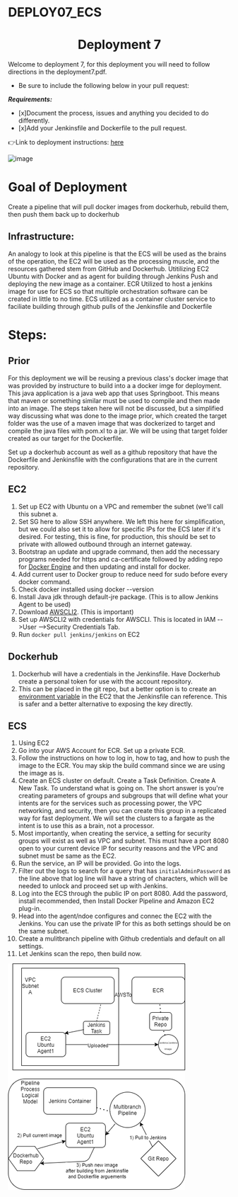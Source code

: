 # DEPLOY07_ECS
<h1 align=center>Deployment 7</h1>

Welcome to deployment 7, for this deployment you will need to follow directions in the deployment7.pdf.   

- Be sure to include the following below in your pull request: 

***Requirements:*** 
- [x]Document the process, issues and anything you decided to do differently.
- [x]Add your Jenkinsfile and Dockerfile to the pull request.

👉Link to deployment instructions: [here](https://github.com/kura-labs-org/DEPLOY7_ECS/blob/main/Deployment%237.pdf)  

![image](https://devops4solutions.com/wp-content/uploads/2020/09/Dockerpublish.png)

<h1>Goal of Deployment</h1>
Create a pipeline that will pull docker images from dockerhub, rebuild them, then push them back up to dockerhub
<h2>Infrastructure:</h2>
An analogy to look at this pipeline is that the ECS will be used as the brains of the operation, the EC2 will be used as the processing muscle, and the resources gathered stem from GitHub and Dockerhub.
Utitilizing EC2 Ubuntu with Docker and as agent for building through Jenkins Push and deploying the new image as a container.
ECR Utilized to host a jenkins image for use for ECS so that multiple orchestration software can be created in little to no time.
ECS utilized as a container cluster service to faciliate building through github pulls of the Jenkinsfile and Dockerfile

<h1>Steps:</h2>

<h2>Prior</h2>
For this deployment we will be reusing a previous class's docker image that was provided by instructure to build into a a docker imge for deployment. This java application is a java web app that uses Springboot. This means that maven or something similar must be used to compile and then made into an image. The steps taken here will not be discussed, but a simplified way discussing what was done to the image prior, which created the target folder was the use of a maven image that was dockerized to target and compile the java files with pom.xl to a jar. We will be using that target folder created as our target for the Dockerfile.

Set up a dockerhub account as well as a github repository that have the Dockerfile and Jenkinsfile with the configurations that are in the current repository.

<h2>EC2</h2>

1) Set up EC2 with Ubuntu on a VPC and remember the subnet (we'll call this subnet a.
2) Set SG here to allow SSH anywhere. We left this here for simplification, but we could also set it to allow for specific IPs for the ECS later if it's desired. For testing, this is fine, for production, this should be set to private with allowed outbound through an internet gateway.
3) Bootstrap an update and upgrade command, then add the necessary programs needed for https and ca-certificate followed by adding repo for [Docker Engine](https://docs.docker.com/engine/install/ubuntu/) and then updating and install for docker.
4) Add current user to Docker group to reduce need for sudo before every docker command.
5) Check docker installed using docker --version
6) Install Java jdk through default-jre package. (This is to allow Jenkins Agent to be used)
7) Download [AWSCLI2](https://docs.aws.amazon.com/cli/latest/userguide/install-cliv2.html). (This is important)
8) Set up AWSCLI2 with credentials for AWSCLI. This is located in IAM -->User -->Security Credentials Tab.
9) Run `docker pull jenkins/jenkins` on EC2

<h2>Dockerhub</h2>

1) Dockerhub will have a credentials in the Jenkinsfile. Have Dockerhub create a personal token for use with the account repository.
2) This can be placed in the git repo, but a better option is to create an [environment variable](https://www.serverlab.ca/tutorials/linux/administration-linux/how-to-set-environment-variables-in-linux/) in the EC2 that the Jenkinsfile can reference. This is safer and a better alternative to exposing the key directly.

<h2>ECS</h2>

1) Using EC2 
2) Go into your AWS Account for ECR. Set up a private ECR.
3) Follow the instructions on how to log in, how to tag, and how to push the image to the ECR. You may skip the build command since we are using the image as is.
4) Create an ECS cluster on default. Create a Task Definition. Create A New Task. To understand what is going on. The short answer is you're creating parameters of groups and subgroups that will define what your intents are for the services such as processing power, the VPC networking, and security, then you can create this group in a replicated way for fast deployment. We will set the clusters to a fargate as the intent is to use this as a brain, not a processor.
5) Most importantly, when creating the service, a setting for security groups will exist as well as VPC and subnet. This must have a port 8080 open to your current device IP for security reasons and the VPC and subnet must be same as the EC2.
6) Run the service, an IP will be provided. Go into the logs.
7) Filter out the logs to search for a query that has `initialAdminPassword` as the line above that log line will have a string of characters, which will be needed to unlock and proceed set up with Jenkins.
8) Log into the ECS through the public IP on port 8080. Add the password, install recommended, then Install Docker Pipeline and Amazon EC2 plug-in.
9) Head into the agent/ndoe configures and connec the EC2 with the Jenkins. You can use the private IP for this as both settings should be on the same subnet.
10) Create a mulitbranch pipeline with Github credentials and default on all settings.
11) Let Jenkins scan the repo, then build now.

![image](https://github.com/kawangwong/DEPLOY07_ECS/blob/main/Topology%20Design.drawio.png)
